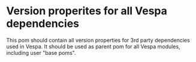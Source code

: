 <!-- Copyright Vespa.ai. Licensed under the terms of the Apache 2.0 license. See LICENSE in the project root. -->
# Version properites for all Vespa dependencies

This pom should contain all version properties for 3rd party
dependencies used in Vespa. It should be used as parent pom for
all Vespa modules, including user "base poms".
